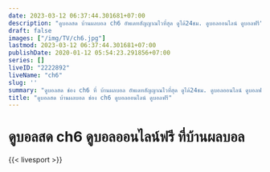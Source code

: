 ```yaml
---
date: 2023-03-12 06:37:44.301681+07:00
description: "ดูบอลสด บ้านผลบอล ch6 อัพเดทสัญญาณไวที่สุด ดูได้24ชม. ดูบอลออนไลน์ ดูบอลฟรี"
draft: false
images: ["/img/TV/ch6.jpg"]
lastmod: 2023-03-12 06:37:44.301681+07:00
publishDate: 2020-01-12 05:54:23.291856+07:00
series: []
liveID: "2222892"
liveName: "ch6"
slug: ''
summary: "ดูบอลสด ช่อง ch6 ที่ บ้านผลบอล อัพเดทสัญญาณไวที่สุด ดูได้24ชม. ดูบอลออนไลน์ ดูบอลฟรี"
title: "ดูบอลสด บ้านผลบอล ช่อง ch6 ดูบอลออนไลน์ ดูบอลฟรี"
---
```


# ดูบอลสด ch6 ดูบอลออนไลน์ฟรี ที่บ้านผลบอล

{{< livesport >}}
